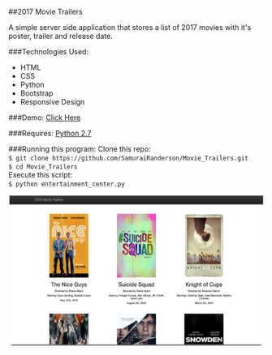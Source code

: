 ##2017 Movie Trailers

A simple server side application that stores a list of 2017 movies with it's poster, trailer and release date.

###Technologies Used:
* HTML
* CSS
* Python
* Bootstrap
* Responsive Design

###Demo:
[Click Here](http://samurairanderson.github.io/Movie_Trailers/)

###Requires:
[Python 2.7](https://www.python.org/download/releases/2.7/)

###Running this program:
Clone this repo:<br>
`$ git clone https://github.com/SamuraiRanderson/Movie_Trailers.git`<br>
`$ cd Movie_Trailers`<br>
Execute this script:<br>
`$ python entertainment_center.py`

![2016 Movie Trailer](images/trailers.png)
